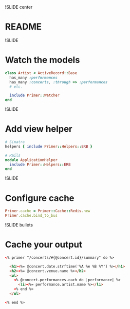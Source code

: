 !SLIDE center
# README


!SLIDE
# Watch the models

```ruby
class Artist < ActiveRecord::Base
  has_many :performances
  has_many :concerts, :through => :performances
  # etc.

  include Primer::Watcher
end
```

!SLIDE
# Add view helper

```ruby
# Sinatra
helpers { include Primer::Helpers::ERB }

# Rails
module ApplicationHelper
  include Primer::Helpers::ERB
end
```

!SLIDE
# Configure cache

```ruby
Primer.cache = Primer::Cache::Redis.new
Primer.cache.bind_to_bus
```

!SLIDE bullets
# Cache your output

```html
<% primer "/concerts/#{@concert.id}/summary" do %>

  <h1><%= @concert.date.strftime('%A %e %B %Y') %></h1>
  <h2><%= @concert.venue.name %></h2>
  <ul>
    <% @concert.performances.each do |performance| %>
      <li><%= performance.artist.name %></li>
    <% end %>
  </ul>

<% end %>
```